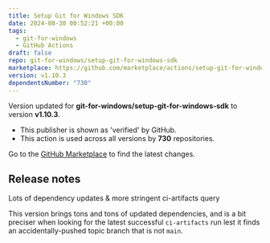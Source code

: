 ```yaml
---
title: Setup Git for Windows SDK
date: 2024-08-30 00:52:21 +00:00
tags:
  - git-for-windows
  - GitHub Actions
draft: false
repo: git-for-windows/setup-git-for-windows-sdk
marketplace: https://github.com/marketplace/actions/setup-git-for-windows-sdk
version: v1.10.3
dependentsNumber: "730"
---
```



Version updated for **git-for-windows/setup-git-for-windows-sdk** to version **v1.10.3**.
- This publisher is shown as 'verified' by GitHub.
- This action is used across all versions by **730** repositories.

Go to the [GitHub Marketplace](https://github.com/marketplace/actions/setup-git-for-windows-sdk) to find the latest changes.

## Release notes

Lots of dependency updates & more stringent ci-artifacts query

This version brings tons and tons of updated dependencies, and is a bit
preciser when looking for the latest successful `ci-artifacts` run lest
it finds an accidentally-pushed topic branch that is not `main`.


